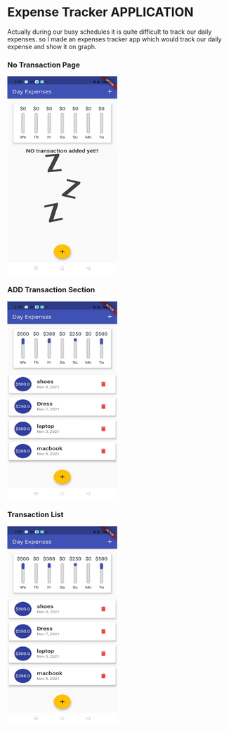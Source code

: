# Expense Tracker APPLICATION

Actually during our busy schedules it is quite difficult to track our daily expenses. so I made an expenses tracker app which would track our daily expense and show it on graph.


### No Transaction Page
<img src="images/WhatsApp Image 2021-11-09 at 2.42.01 PM (1).jpeg" height="450" width="250">

### ADD Transaction Section
<img src="images/WhatsApp Image 2021-11-09 at 2.42.01 PM (2).jpeg" height="450" width="250">

### Transaction List
<img src="images/WhatsApp Image 2021-11-09 at 2.42.01 PM (2).jpeg" height="450" width="250">
